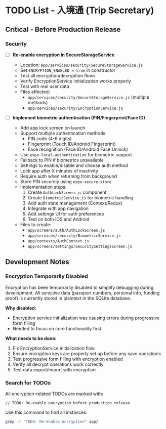 # TODO List - 入境通 (Trip Secretary)

## Critical - Before Production Release

### Security
- [ ] **Re-enable encryption in SecureStorageService**
  - Location: `app/services/security/SecureStorageService.js`
  - Set `ENCRYPTION_ENABLED = true` in constructor
  - Test all encryption/decryption flows
  - Verify EncryptionService initialization works properly
  - Test with real user data
  - Files affected:
    - `app/services/security/SecureStorageService.js` (multiple methods)
    - `app/services/security/EncryptionService.js`

- [ ] **Implement biometric authentication (PIN/Fingerprint/Face ID)**
  - Add app lock screen on launch
  - Support multiple authentication methods:
    - PIN code (4-6 digits)
    - Fingerprint (Touch ID/Android Fingerprint)
    - Face recognition (Face ID/Android Face Unlock)
  - Use `expo-local-authentication` for biometric support
  - Fallback to PIN if biometrics unavailable
  - Settings to enable/disable and choose auth method
  - Lock app after X minutes of inactivity
  - Require auth when returning from background
  - Store PIN securely using `expo-secure-store`
  - Implementation steps:
    1. Create `AuthLockScreen.js` component
    2. Create `BiometricService.js` for biometric handling
    3. Add auth state management (Context/Redux)
    4. Integrate with app navigation
    5. Add settings UI for auth preferences
    6. Test on both iOS and Android
  - Files to create:
    - `app/screens/auth/AuthLockScreen.js`
    - `app/services/security/BiometricService.js`
    - `app/contexts/AuthContext.js`
    - `app/screens/settings/SecuritySettingsScreen.js`

## Development Notes

### Encryption Temporarily Disabled
Encryption has been temporarily disabled to simplify debugging during development. All sensitive data (passport numbers, personal info, funding proof) is currently stored in plaintext in the SQLite database.

**Why disabled:**
- Encryption service initialization was causing errors during progressive form filling
- Needed to focus on core functionality first

**What needs to be done:**
1. Fix EncryptionService initialization flow
2. Ensure encryption keys are properly set up before any save operations
3. Test progressive form filling with encryption enabled
4. Verify all decrypt operations work correctly
5. Test data export/import with encryption

### Search for TODOs
All encryption-related TODOs are marked with:
```
// TODO: Re-enable encryption before production release
```

Use this command to find all instances:
```bash
grep -r "TODO: Re-enable encryption" app/
```
